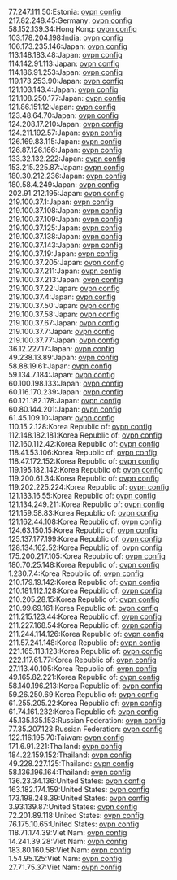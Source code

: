77.247.111.50:Estonia: [ovpn config](vpn/77_247_111_50.ovpn)  
217.82.248.45:Germany: [ovpn config](vpn/217_82_248_45.ovpn)  
58.152.139.34:Hong Kong: [ovpn config](vpn/58_152_139_34.ovpn)  
103.178.204.198:India: [ovpn config](vpn/103_178_204_198.ovpn)  
106.173.235.146:Japan: [ovpn config](vpn/106_173_235_146.ovpn)  
113.148.183.48:Japan: [ovpn config](vpn/113_148_183_48.ovpn)  
114.142.91.113:Japan: [ovpn config](vpn/114_142_91_113.ovpn)  
114.186.91.253:Japan: [ovpn config](vpn/114_186_91_253.ovpn)  
119.173.253.90:Japan: [ovpn config](vpn/119_173_253_90.ovpn)  
121.103.143.4:Japan: [ovpn config](vpn/121_103_143_4.ovpn)  
121.108.250.177:Japan: [ovpn config](vpn/121_108_250_177.ovpn)  
121.86.151.12:Japan: [ovpn config](vpn/121_86_151_12.ovpn)  
123.48.64.70:Japan: [ovpn config](vpn/123_48_64_70.ovpn)  
124.208.17.210:Japan: [ovpn config](vpn/124_208_17_210.ovpn)  
124.211.192.57:Japan: [ovpn config](vpn/124_211_192_57.ovpn)  
126.169.83.115:Japan: [ovpn config](vpn/126_169_83_115.ovpn)  
126.87.126.166:Japan: [ovpn config](vpn/126_87_126_166.ovpn)  
133.32.132.222:Japan: [ovpn config](vpn/133_32_132_222.ovpn)  
153.215.225.87:Japan: [ovpn config](vpn/153_215_225_87.ovpn)  
180.30.212.236:Japan: [ovpn config](vpn/180_30_212_236.ovpn)  
180.58.4.249:Japan: [ovpn config](vpn/180_58_4_249.ovpn)  
202.91.212.195:Japan: [ovpn config](vpn/202_91_212_195.ovpn)  
219.100.37.1:Japan: [ovpn config](vpn/219_100_37_1.ovpn)  
219.100.37.108:Japan: [ovpn config](vpn/219_100_37_108.ovpn)  
219.100.37.109:Japan: [ovpn config](vpn/219_100_37_109.ovpn)  
219.100.37.125:Japan: [ovpn config](vpn/219_100_37_125.ovpn)  
219.100.37.138:Japan: [ovpn config](vpn/219_100_37_138.ovpn)  
219.100.37.143:Japan: [ovpn config](vpn/219_100_37_143.ovpn)  
219.100.37.19:Japan: [ovpn config](vpn/219_100_37_19.ovpn)  
219.100.37.205:Japan: [ovpn config](vpn/219_100_37_205.ovpn)  
219.100.37.211:Japan: [ovpn config](vpn/219_100_37_211.ovpn)  
219.100.37.213:Japan: [ovpn config](vpn/219_100_37_213.ovpn)  
219.100.37.22:Japan: [ovpn config](vpn/219_100_37_22.ovpn)  
219.100.37.4:Japan: [ovpn config](vpn/219_100_37_4.ovpn)  
219.100.37.50:Japan: [ovpn config](vpn/219_100_37_50.ovpn)  
219.100.37.58:Japan: [ovpn config](vpn/219_100_37_58.ovpn)  
219.100.37.67:Japan: [ovpn config](vpn/219_100_37_67.ovpn)  
219.100.37.7:Japan: [ovpn config](vpn/219_100_37_7.ovpn)  
219.100.37.77:Japan: [ovpn config](vpn/219_100_37_77.ovpn)  
36.12.227.17:Japan: [ovpn config](vpn/36_12_227_17.ovpn)  
49.238.13.89:Japan: [ovpn config](vpn/49_238_13_89.ovpn)  
58.88.19.61:Japan: [ovpn config](vpn/58_88_19_61.ovpn)  
59.134.7.184:Japan: [ovpn config](vpn/59_134_7_184.ovpn)  
60.100.198.133:Japan: [ovpn config](vpn/60_100_198_133.ovpn)  
60.116.170.239:Japan: [ovpn config](vpn/60_116_170_239.ovpn)  
60.121.182.178:Japan: [ovpn config](vpn/60_121_182_178.ovpn)  
60.80.144.201:Japan: [ovpn config](vpn/60_80_144_201.ovpn)  
61.45.109.10:Japan: [ovpn config](vpn/61_45_109_10.ovpn)  
110.15.2.128:Korea Republic of: [ovpn config](vpn/110_15_2_128.ovpn)  
112.148.182.181:Korea Republic of: [ovpn config](vpn/112_148_182_181.ovpn)  
112.160.112.42:Korea Republic of: [ovpn config](vpn/112_160_112_42.ovpn)  
118.41.53.106:Korea Republic of: [ovpn config](vpn/118_41_53_106.ovpn)  
118.47.172.152:Korea Republic of: [ovpn config](vpn/118_47_172_152.ovpn)  
119.195.182.142:Korea Republic of: [ovpn config](vpn/119_195_182_142.ovpn)  
119.200.61.34:Korea Republic of: [ovpn config](vpn/119_200_61_34.ovpn)  
119.202.225.224:Korea Republic of: [ovpn config](vpn/119_202_225_224.ovpn)  
121.133.16.55:Korea Republic of: [ovpn config](vpn/121_133_16_55.ovpn)  
121.134.249.211:Korea Republic of: [ovpn config](vpn/121_134_249_211.ovpn)  
121.159.58.83:Korea Republic of: [ovpn config](vpn/121_159_58_83.ovpn)  
121.162.44.108:Korea Republic of: [ovpn config](vpn/121_162_44_108.ovpn)  
124.63.150.15:Korea Republic of: [ovpn config](vpn/124_63_150_15.ovpn)  
125.137.177.199:Korea Republic of: [ovpn config](vpn/125_137_177_199.ovpn)  
128.134.162.52:Korea Republic of: [ovpn config](vpn/128_134_162_52.ovpn)  
175.200.217.105:Korea Republic of: [ovpn config](vpn/175_200_217_105.ovpn)  
180.70.25.148:Korea Republic of: [ovpn config](vpn/180_70_25_148.ovpn)  
1.230.7.4:Korea Republic of: [ovpn config](vpn/1_230_7_4.ovpn)  
210.179.19.142:Korea Republic of: [ovpn config](vpn/210_179_19_142.ovpn)  
210.181.112.128:Korea Republic of: [ovpn config](vpn/210_181_112_128.ovpn)  
210.205.28.15:Korea Republic of: [ovpn config](vpn/210_205_28_15.ovpn)  
210.99.69.161:Korea Republic of: [ovpn config](vpn/210_99_69_161.ovpn)  
211.215.123.44:Korea Republic of: [ovpn config](vpn/211_215_123_44.ovpn)  
211.227.168.54:Korea Republic of: [ovpn config](vpn/211_227_168_54.ovpn)  
211.244.114.126:Korea Republic of: [ovpn config](vpn/211_244_114_126.ovpn)  
211.57.241.148:Korea Republic of: [ovpn config](vpn/211_57_241_148.ovpn)  
221.165.113.123:Korea Republic of: [ovpn config](vpn/221_165_113_123.ovpn)  
222.117.61.77:Korea Republic of: [ovpn config](vpn/222_117_61_77.ovpn)  
27.113.40.105:Korea Republic of: [ovpn config](vpn/27_113_40_105.ovpn)  
49.165.82.221:Korea Republic of: [ovpn config](vpn/49_165_82_221.ovpn)  
58.140.196.213:Korea Republic of: [ovpn config](vpn/58_140_196_213.ovpn)  
59.26.250.69:Korea Republic of: [ovpn config](vpn/59_26_250_69.ovpn)  
61.255.205.22:Korea Republic of: [ovpn config](vpn/61_255_205_22.ovpn)  
61.74.161.232:Korea Republic of: [ovpn config](vpn/61_74_161_232.ovpn)  
45.135.135.153:Russian Federation: [ovpn config](vpn/45_135_135_153.ovpn)  
77.35.207.123:Russian Federation: [ovpn config](vpn/77_35_207_123.ovpn)  
122.116.195.70:Taiwan: [ovpn config](vpn/122_116_195_70.ovpn)  
171.6.91.221:Thailand: [ovpn config](vpn/171_6_91_221.ovpn)  
184.22.159.152:Thailand: [ovpn config](vpn/184_22_159_152.ovpn)  
49.228.227.125:Thailand: [ovpn config](vpn/49_228_227_125.ovpn)  
58.136.196.164:Thailand: [ovpn config](vpn/58_136_196_164.ovpn)  
136.23.34.136:United States: [ovpn config](vpn/136_23_34_136.ovpn)  
163.182.174.159:United States: [ovpn config](vpn/163_182_174_159.ovpn)  
173.198.248.39:United States: [ovpn config](vpn/173_198_248_39.ovpn)  
3.93.139.87:United States: [ovpn config](vpn/3_93_139_87.ovpn)  
72.201.89.118:United States: [ovpn config](vpn/72_201_89_118.ovpn)  
76.175.10.65:United States: [ovpn config](vpn/76_175_10_65.ovpn)  
118.71.174.39:Viet Nam: [ovpn config](vpn/118_71_174_39.ovpn)  
14.241.39.28:Viet Nam: [ovpn config](vpn/14_241_39_28.ovpn)  
183.80.160.58:Viet Nam: [ovpn config](vpn/183_80_160_58.ovpn)  
1.54.95.125:Viet Nam: [ovpn config](vpn/1_54_95_125.ovpn)  
27.71.75.37:Viet Nam: [ovpn config](vpn/27_71_75_37.ovpn)  
